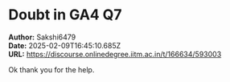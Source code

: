 # Doubt in GA4 Q7

**Author:** Sakshi6479  
**Date:** 2025-02-09T16:45:10.685Z  
**URL:** https://discourse.onlinedegree.iitm.ac.in/t/166634/593003

Ok thank you for the help.
